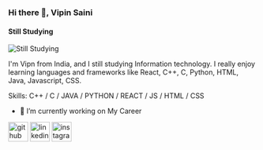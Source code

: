 ### Hi there 👋, Vipin Saini
#### Still Studying
![Still Studying](https://arturssmirnovs.github.io/github-profile-readme-generator/images/banner.png)

I'm Vipn from India, and I still studying Information technology.
I really enjoy learning languages and frameworks like React, C++, C, Python, HTML, Java, Javascript, CSS.

Skills: C++ / C / JAVA / PYTHON / REACT / JS / HTML / CSS

- 🔭 I’m currently working on My Career 


[<img src='https://cdn.jsdelivr.net/npm/simple-icons@3.0.1/icons/github.svg' alt='github' height='40'>](https://github.com/vipinsaini21)  [<img src='https://cdn.jsdelivr.net/npm/simple-icons@3.0.1/icons/linkedin.svg' alt='linkedin' height='40'>](https://www.linkedin.com/in/vipin-saini-82bb1b226/)  [<img src='https://cdn.jsdelivr.net/npm/simple-icons@3.0.1/icons/instagram.svg' alt='instagram' height='40'>](https://www.instagram.com/vipin_saini_21/)  



